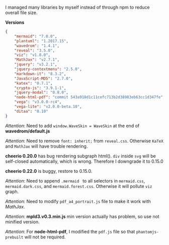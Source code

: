 I managed many libraries by myself instead of through npm to reduce overall file size.

**Versions**
```json
{
    "mermaid": "7.0.0",
    "plantuml": "1.2017.15",
    "wavedrom": "1.4.1",
    "reveal": "3.5.0",
    "viz": "v1.8.0",
    "MathJax": "v2.7.1",
    "jquery": "v3.2.1",
    "jquery-contextmenu": "2.5.0",
    "markdown-it": "8.3.2",
    "JavaScript-MD5": "2.7.0",
    "katex": "0.7.1",
    "crypto-js": "3.9.1-1",
    "jquery-modal": "0.8.0",
    "node-html-pdf": "commit 543a918d1c11cefc713b2d38983eb63cc1d347fe",
    "vega": "v3.0.0-rc4",
    "vega-lite": "v2.0.0-beta.10",
    "ditaa": "0.10" 
}
```  

*Attention*: Need to add `window.WaveSkin = WaveSkin` at the end of **wavedrom/default.js**

*Attention*: Need to remove `font: inherit;` from `reveal.css`. Otherwise `KaTeX` and `MathJax` will have trouble rendering.

**cheerio 0.20.0** has bug rendering subgraph html(). `div` inside `svg` will be self-closed automatically, which is wrong. Therefore I downgrade it to 0.15.0

**cheerio 0.22.0** is buggy, restore to 0.15.0.  

*Attention*: Need to append `.mermaid ` to all selectors in `mermaid.css`, `mermaid.dark.css`, and `mermaid.forest.css`. Otherwise it will pollute `viz` graph.

*Attention*: Need to modify `pdf_a4_portrait.js` file to make it work with *MathJax*.

*Attention*: **mpld3.v0.3.min.js** min version actually has problem, so use not minified version.  

*Attention*: For **node-html-pdf**, I modified the `pdf.js` file so that `phantomjs-prebuilt` will not be required.  